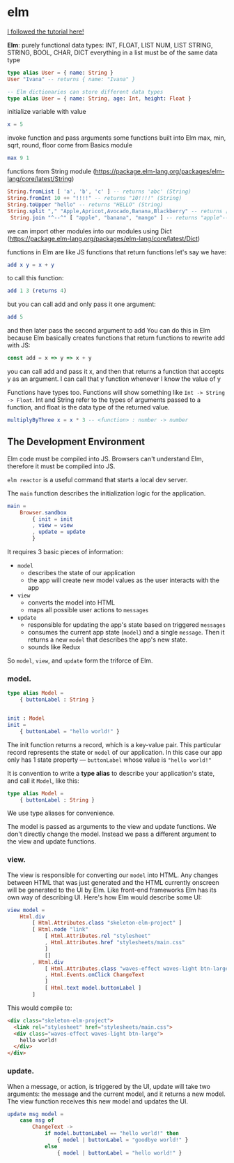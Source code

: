 # elm

[I followed the tutorial here!](https://elmbridge.github.io/curriculum/)



**Elm**: purely functional
data types: INT, FLOAT, LIST NUM, LIST STRING, STRING, BOOL, CHAR, DICT
everything in a list must be of the same data type

```elm
type alias User = { name: String }
User "Ivana" -- returns { name: "Ivana" }

-- Elm dictionaries can store different data types
type alias User = { name: String, age: Int, height: Float }
```



initialize variable with value

```elm
x = 5
```



invoke function and pass arguments
some functions built into Elm
max, min, sqrt, round, floor come from Basics module

```elm
max 9 1
```



functions from String module (https://package.elm-lang.org/packages/elm-lang/core/latest/String)

```elm
String.fromList [ 'a', 'b', 'c' ] -- returns 'abc' (String)
String.fromInt 10 ++ "!!!!" -- returns "10!!!!" (String)
String.toUpper "hello" -- returns "HELLO" (String)
String.split "," "Apple,Apricot,Avocado,Banana,Blackberry" -- returns ["Apple","Apricot","Avocado","Banana","Blackberry"] (List String)
 String.join "^--^" [ "apple", "banana", "mango" ] -- returns "apple^--^banana^--^mango" (String)
```



we can import other modules into our modules
using Dict (https://package.elm-lang.org/packages/elm-lang/core/latest/Dict)



functions in Elm are like JS functions that return functions
let's say we have: 

```elm
add x y = x + y
```

to call this function:

```elm
add 1 3 (returns 4)
```

but you can call add and only pass it one argument:

```elm
add 5
```

and then later pass the second argument to add
You can do this in Elm because Elm basically creates functions that return functions
to rewrite add with JS:

```javascript
const add = x => y => x + y
```

you can call add and pass it x, and then that returns a function that accepts y as an argument. I can call that y function whenever I know the value of y

Functions have types too. Functions will show something like `Int -> String -> Float`. Int and String refer to the types of arguments passed to a function, and float is the data type of the returned value. 

```elm
multiplyByThree x = x * 3 -- <function> : number -> number
```







## The Development Environment

Elm code must be compiled into JS. Browsers can't understand Elm, therefore it must be compiled into JS.

`elm reactor` is a useful command that starts a local dev server. 

The `main` function describes the initialization logic for the application. 

```elm
main =
    Browser.sandbox
        { init = init
        , view = view
        , update = update
        }
```

It requires 3 basic pieces of information:

- `model` 
  - describes the state of our application
  - the app will create new model values as the user interacts with the app 
- `view`
  - converts the model into HTML
  - maps all possible user actions to `messages` 
- `update` 
  - responsible for updating the app's state based on triggered `messages` 
  - consumes the current app state (`model`) and a single `message`. Then it returns a new `model` that describes the app's new state. 
  - sounds like Redux

So `model`, `view`, and `update` form the triforce of Elm.





### model.

```elm
type alias Model =
    { buttonLabel : String }


init : Model
init =
    { buttonLabel = "hello world!" }
```

The init function returns a record, which is a key-value pair. This particular record represents the state or `model` of our application. In this case our app only has 1 state property — `buttonLabel` whose value is `"hello world!"` 

It is convention to write a **type alias** to describe your application's state, and call it `Model`, like this:

```elm
type alias Model =
    { buttonLabel : String }
```

We use type aliases for convenience.

The model is passed as arguments to the view and update functions. We don't directly change the model. Instead we pass a different argument to the view and update functions. 





### view.

The view is responsible for converting our `model` into HTML. Any changes between HTML that was just generated and the HTML currently onscreen will be generated to the UI by Elm. Like front-end frameworks Elm has its own way of describing UI. Here's how Elm would describe some UI:

```elm
view model =
    Html.div
        [ Html.Attributes.class "skeleton-elm-project" ]
        [ Html.node "link"
            [ Html.Attributes.rel "stylesheet"
            , Html.Attributes.href "stylesheets/main.css"
            ]
            []
        , Html.div
            [ Html.Attributes.class "waves-effect waves-light btn-large"
            , Html.Events.onClick ChangeText
            ]
            [ Html.text model.buttonLabel ]
        ]
```

This would compile to:

```html
<div class="skeleton-elm-project">
  <link rel="stylesheet" href="stylesheets/main.css">
  <div class="waves-effect waves-light btn-large">
    hello world!
  </div>
</div>	
```





### update.

When a message, or action, is triggered by the UI, update will take two arguments: the message and the current model, and it returns a new model. The view function receives this new model and updates the UI.

```elm
update msg model =
    case msg of
        ChangeText ->
            if model.buttonLabel == "hello world!" then
                { model | buttonLabel = "goodbye world!" }
            else
                { model | buttonLabel = "hello world!" }
```





